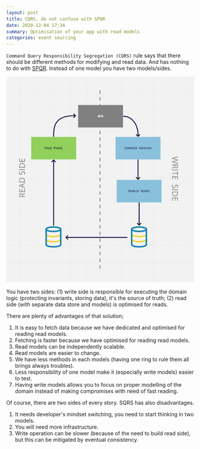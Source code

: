 ```yaml
---
layout: post
title: CQRS, do not confuse with SPQR
date: 2020-12-04 17:34
summary: Optimisation of your app with read models
categories: event sourcing
---
```


`Command Query Responsibility Segregation (CQRS)` rule says that there should be different methods for modifying and read data. And has nothing to do with [SPQR](https://en.wikipedia.org/wiki/SPQR). Instead of one model you have two models/sides.

![read and write sides](assets/2020-12-04-cqrs/read-write-sides.jpg)

You have two sides: (1) write side is responsible for executing the domain logic (protecting invariants, storing data), it's the source of truth; (2) read side (with separate data store and models) is optimised for reads.

There are plenty of advantages of that solution;
1. It is easy to fetch data because we have dedicated and optimised for reading read models.
2. Fetching is faster because we have optimised for reading read models.
3. Read models can be independently scalable.
4. Read models are easier to change.
5. We have less methods in each models (having one ring to rule them all brings always troubles).
6. Less responsibility of one model make it (especially write models) easier to test.
7. Having write models allows you to focus on proper modelling of the domain instead of making compromises with need of fast reading.

Of course, there are two sides of every story. SQRS has also disadvantages.
1. It needs developer's mindset switching, you need to start thinking in two models.
2. You will need more infrastructure.
3. Write operation can be slower (because of the need to build read side), but this can be mitigated by eventual consistency.
